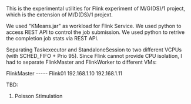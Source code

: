 This is the experimental utilities for Flink experiment of M/G(DS)/1 project, which is the extension of M/D(DS)/1 projext.

We used "KMeans.jar" as workload for Flink Service.
We used python to access REST API to control the job submission.
We used python to retrive the completion job stats via REST API.

Separating Taskexecutor and StandaloneSession to two different VCPUs (with SCHED_FIFO + Prio 95).
Since Flink cannot provide CPU isolation, I had to separate FlinkMaster and FlinkWorker to different VMs:

FlinkMaster   ----- Flink01
192.168.1.10        192.168.1.11



TBD:
1. Poisson Stimulation



